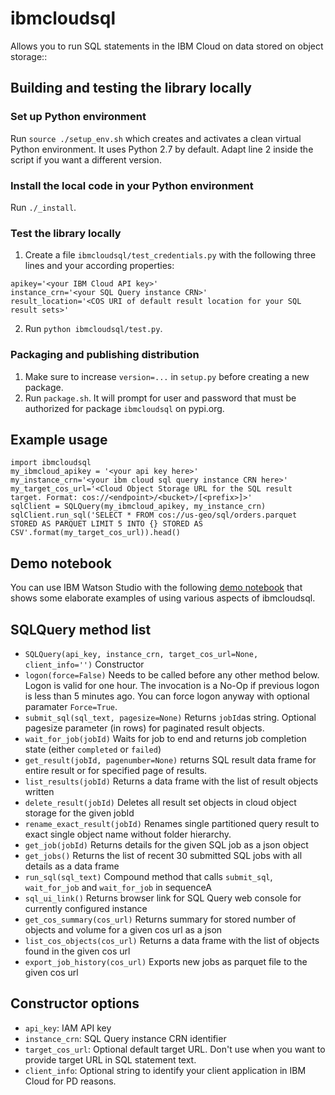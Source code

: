 # ibmcloudsql

Allows you to run SQL statements in the IBM Cloud on data stored on object storage::

## Building and testing the library locally
### Set up Python environment
Run `source ./setup_env.sh` which creates and activates a clean virtual Python environment. It uses Python 2.7 by default. Adapt line 2 inside the script if you want a different version.
### Install the local code in your Python environment
Run `./_install`.
### Test the library locally
1. Create a file `ibmcloudsql/test_credentials.py` with the following three lines and your according properties:
```
apikey='<your IBM Cloud API key>'
instance_crn='<your SQL Query instance CRN>'
result_location='<COS URI of default result location for your SQL result sets>'
```
2. Run `python ibmcloudsql/test.py`.
### Packaging and publishing distribution
1. Make sure to increase `version=...` in `setup.py` before creating a new package.
2. Run `package.sh`. It will prompt for user and password that must be authorized for package `ibmcloudsql` on pypi.org.

## Example usage
```
import ibmcloudsql
my_ibmcloud_apikey = '<your api key here>'
my_instance_crn='<your ibm cloud sql query instance CRN here>'
my_target_cos_url='<Cloud Object Storage URL for the SQL result target. Format: cos://<endpoint>/<bucket>/[<prefix>]>'
sqlClient = SQLQuery(my_ibmcloud_apikey, my_instance_crn)
sqlClient.run_sql('SELECT * FROM cos://us-geo/sql/orders.parquet STORED AS PARQUET LIMIT 5 INTO {} STORED AS CSV'.format(my_target_cos_url)).head()
```

## Demo notebook
You can use IBM Watson Studio with the following [demo notebook](https://dataplatform.cloud.ibm.com/exchange/public/entry/view/4a9bb1c816fb1e0f31fec5d580e4e14d) that shows some elaborate examples of using various aspects of ibmcloudsql.

## SQLQuery method list
 * `SQLQuery(api_key, instance_crn, target_cos_url=None, client_info='')` Constructor
 * `logon(force=False)` Needs to be called before any other method below. Logon is valid for one hour. The invocation is a No-Op if previous logon is less than 5 minutes ago. You can force logon anyway with optional paramater `Force=True`.
 * `submit_sql(sql_text, pagesize=None)` Returns `jobId`as string. Optional pagesize parameter (in rows) for paginated result objects.
 * `wait_for_job(jobId)` Waits for job to end and returns job completion state (either `completed` or `failed`)
 * `get_result(jobId, pagenumber=None)` returns SQL result data frame for entire result or for specified page of results.
 * `list_results(jobId)` Returns a data frame with the list of result objects written
 * `delete_result(jobId)` Deletes all result set objects in cloud object storage for the given jobId
 * `rename_exact_result(jobId)` Renames single partitioned query result to exact single object name without folder hierarchy.
 * `get_job(jobId)` Returns details for the given SQL job as a json object
 * `get_jobs()` Returns the list of recent 30 submitted SQL jobs with all details as a data frame
 * `run_sql(sql_text)` Compound method that calls `submit_sql`, `wait_for_job` and `wait_for_job` in sequenceA
 * `sql_ui_link()` Returns browser link for SQL Query web console for currently configured instance
 * `get_cos_summary(cos_url)` Returns summary for stored number of objects and volume for a given cos url as a json
 * `list_cos_objects(cos_url)` Returns a data frame with the list of objects found in the given cos url
 * `export_job_history(cos_url)` Exports new jobs as parquet file to the given cos url

## Constructor options
 * `api_key`: IAM API key
 * `instance_crn`: SQL Query instance CRN identifier
 * `target_cos_url`: Optional default target URL. Don't use when you want to provide target URL in SQL statement text.
 * `client_info`: Optional string to identify your client application in IBM Cloud for PD reasons.
